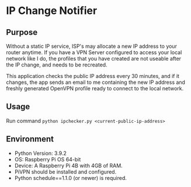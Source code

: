 # IP Change Notifier

## Purpose
Without a static IP service, ISP's may allocate a new IP address to your router anytime. If you have a VPN Server configured to access your local network like I do, the profiles that you have created are not useable after the IP change, and needs to be recreated. 

This application checks the public IP address every 30 minutes, and if it changes, the app sends an email to me containing the new IP address and freshly generated OpenVPN profile ready to connect to the local network.

## Usage
Run command ```python ipchecker.py <current-public-ip-address>```

## Environment
- Python Version: 3.9.2
- OS: Raspberry Pi OS 64-bit
- Device: A Raspberry Pi 4B with 4GB of RAM.
- PiVPN should be installed and configured.
- Python schedule==1.1.0 (or newer) is required.
